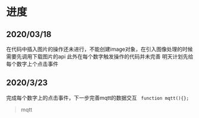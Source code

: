# 进度
## 2020/03/18
在代码中插入图片的操作还未进行，不能创建image对象，在引入图像处理的时候需要先调用下载图片的api
此外在每个数字触发操作的代码并未完善
明天计划先给每个数字上个点击事件
## 2020/3/23
完成每个数字上的点击事件，下一步完善mqtt的数据交互
``` function mqtt(){};```
> mqtt 